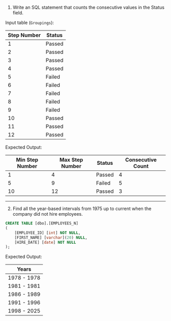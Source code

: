 1. Write an SQL statement that counts the consecutive values in the Status field.

Input table (`Groupings`):


| **Step Number** | **Status** |
| --------------- | ---------- |
| 1               | Passed     |
| 2               | Passed     |
| 3               | Passed     |
| 4               | Passed     |
| 5               | Failed     |
| 6               | Failed     |
| 7               | Failed     |
| 8               | Failed     |
| 9               | Failed     |
| 10              | Passed     |
| 11              | Passed     |
| 12              | Passed     |

Expected Output:


| **Min Step Number** | **Max Step Number** | **Status** | **Consecutive Count** |
| ------------------- | ------------------- | ---------- | --------------------- |
| 1                   | 4                   | Passed     | 4                     |
| 5                   | 9                   | Failed     | 5                     |
| 10                  | 12                  | Passed     | 3                     |

---

2. Find all the year-based intervals from 1975 up to current when the company did not hire employees.

```sql
CREATE TABLE [dbo].[EMPLOYEES_N]
(
    [EMPLOYEE_ID] [int] NOT NULL,
    [FIRST_NAME] [varchar](20) NULL,
    [HIRE_DATE] [date] NOT NULL
);
```

Expected Output:


| Years       |
| ----------- |
| 1978 - 1978 |
| 1981 - 1981 |
| 1986 - 1989 |
| 1991 - 1996 |
| 1998 - 2025 |

